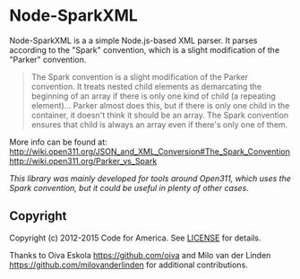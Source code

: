 # Node-SparkXML

Node-SparkXML is a a simple Node.js-based XML parser.
It parses according to the "Spark" convention, which is a slight modification of the "Parker" convention.

> The Spark convention is a slight modification of the Parker convention. It treats nested child elements as demarcating the beginning of an array if there is only one kind of child (a repeating element)… Parker almost does this, but if there is only one child in the container, it doesn't think it should be an array. The Spark convention ensures that child is always an array even if there's only one of them.

More info can be found at:
http://wiki.open311.org/JSON_and_XML_Conversion#The_Spark_Convention
http://wiki.open311.org/Parker_vs_Spark

_This library was mainly developed for tools around Open311, which uses the Spark convention, but it could be useful in plenty of other cases._

## Copyright

Copyright (c) 2012-2015 Code for America. See [LICENSE][] for details.

Thanks to Oiva Eskola <https://github.com/oiva> and Milo van der Linden <https://github.com/milovanderlinden> for additional contributions.

[license]: https://github.com/codeforamerica/node-sparkxml/blob/master/LICENSE

